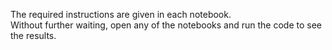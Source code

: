 The required instructions are given in each notebook.\
Without further waiting, open any of the notebooks and run the code to see the results.
